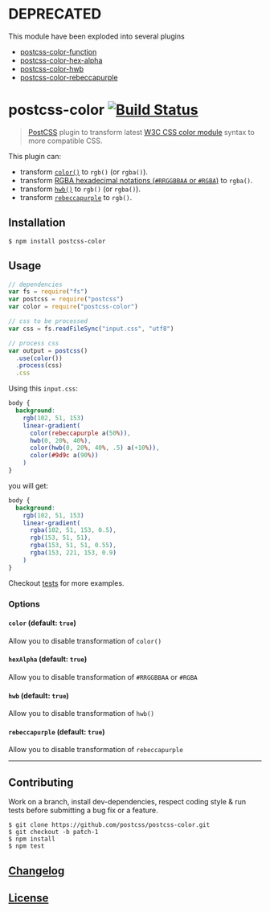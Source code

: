 # DEPRECATED

This module have been exploded into several plugins

- [postcss-color-function](https://github.com/postcss/postcss-color-function)
- [postcss-color-hex-alpha](https://github.com/postcss/postcss-color-hex-alpha)
- [postcss-color-hwb](https://github.com/postcss/postcss-color-hwb)
- [postcss-color-rebeccapurple](https://github.com/postcss/postcss-color-rebeccapurple)

# postcss-color [![Build Status](https://travis-ci.org/postcss/postcss-color.png)](https://travis-ci.org/postcss/postcss-color)

> [PostCSS](https://github.com/postcss/postcss) plugin to transform latest [W3C CSS color module](http://dev.w3.org/csswg/css-color/#modifying-colors) syntax to more compatible CSS.

This plugin can:

- transform [`color()`](http://dev.w3.org/csswg/css-color/#modifying-colors) to `rgb()` (or `rgba()`).
- transform [RGBA hexadecimal notations (`#RRGGBBAA` or `#RGBA`)](http://dev.w3.org/csswg/css-color/#hex-notation) to `rgba()`.
- transform [`hwb()`](http://dev.w3.org/csswg/css-color/#the-hwb-notation) to `rgb()` (or `rgba()`).
- transform [`rebeccapurple`](http://dev.w3.org/csswg/css-color/#valuedef-color-rebeccapurple) to `rgb()`.

## Installation

    $ npm install postcss-color

## Usage

```js
// dependencies
var fs = require("fs")
var postcss = require("postcss")
var color = require("postcss-color")

// css to be processed
var css = fs.readFileSync("input.css", "utf8")

// process css
var output = postcss()
  .use(color())
  .process(css)
  .css
```

Using this `input.css`:

```css
body {
  background:
    rgb(102, 51, 153)
    linear-gradient(
      color(rebeccapurple a(50%)),
      hwb(0, 20%, 40%),
      color(hwb(0, 20%, 40%, .5) a(+10%)),
      color(#9d9c a(90%))
    )
}

```

you will get:

```css
body {
  background:
    rgb(102, 51, 153)
    linear-gradient(
      rgba(102, 51, 153, 0.5),
      rgb(153, 51, 51),
      rgba(153, 51, 51, 0.55),
      rgba(153, 221, 153, 0.9)
    )
}
```

Checkout [tests](test) for more examples.

### Options

#### `color` (default: `true`)

Allow you to disable transformation of `color()`

#### `hexAlpha` (default: `true`)

Allow you to disable transformation of `#RRGGBBAA` or `#RGBA`

#### `hwb` (default: `true`)

Allow you to disable transformation of `hwb()`

#### `rebeccapurple` (default: `true`)

Allow you to disable transformation of `rebeccapurple`

---

## Contributing

Work on a branch, install dev-dependencies, respect coding style & run tests before submitting a bug fix or a feature.

    $ git clone https://github.com/postcss/postcss-color.git
    $ git checkout -b patch-1
    $ npm install
    $ npm test

## [Changelog](CHANGELOG.md)

## [License](LICENSE)

